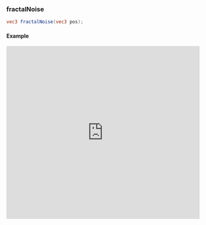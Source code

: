### fractalNoise

```glsl
vec3 fractalNoise(vec3 pos);
```

#### Example
<iframe width="100%" height="450px" src="https://shaderpark.netlify.com/sculpture/-Lc2_cScJZaOPAI4nThY?&example=true&embed=true" frameborder="0"></iframe>